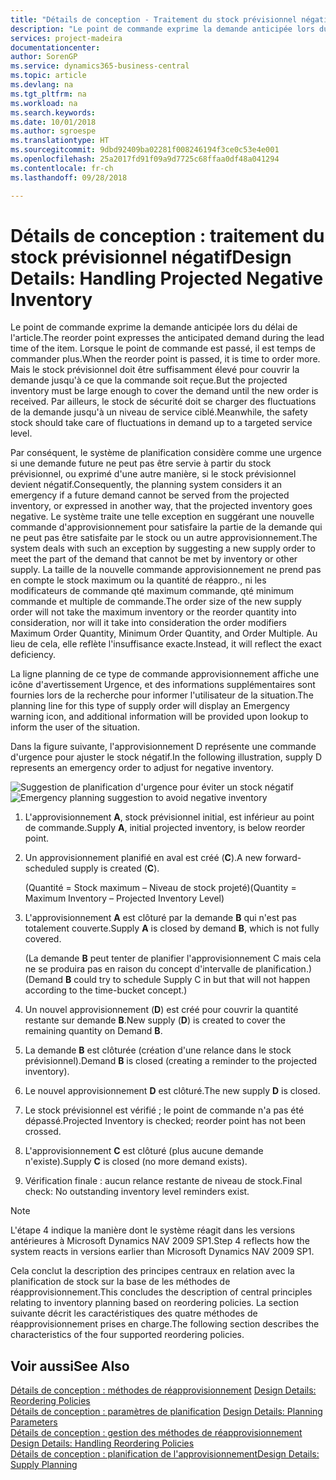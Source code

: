 ```yaml
---
title: "Détails de conception - Traitement du stock prévisionnel négatif | Microsoft Docs"
description: "Le point de commande exprime la demande anticipée lors du délai de l'article. Lorsque le point de commande est passé, il est temps de commander plus. Mais le stock prévisionnel doit être suffisamment élevé pour couvrir la demande jusqu'à ce que la commande soit reçue. Par ailleurs, le stock de sécurité doit se charger des fluctuations de la demande jusqu'à un niveau de service ciblé."
services: project-madeira
documentationcenter: 
author: SorenGP
ms.service: dynamics365-business-central
ms.topic: article
ms.devlang: na
ms.tgt_pltfrm: na
ms.workload: na
ms.search.keywords: 
ms.date: 10/01/2018
ms.author: sgroespe
ms.translationtype: HT
ms.sourcegitcommit: 9dbd92409ba02281f008246194f3ce0c53e4e001
ms.openlocfilehash: 25a2017fd91f09a9d7725c68ffaa0df48a041294
ms.contentlocale: fr-ch
ms.lasthandoff: 09/28/2018

---
```

# <a name="design-details-handling-projected-negative-inventory"></a><span data-ttu-id="50b29-106">Détails de conception : traitement du stock prévisionnel négatif</span><span class="sxs-lookup"><span data-stu-id="50b29-106">Design Details: Handling Projected Negative Inventory</span></span>
<span data-ttu-id="50b29-107">Le point de commande exprime la demande anticipée lors du délai de l'article.</span><span class="sxs-lookup"><span data-stu-id="50b29-107">The reorder point expresses the anticipated demand during the lead time of the item.</span></span> <span data-ttu-id="50b29-108">Lorsque le point de commande est passé, il est temps de commander plus.</span><span class="sxs-lookup"><span data-stu-id="50b29-108">When the reorder point is passed, it is time to order more.</span></span> <span data-ttu-id="50b29-109">Mais le stock prévisionnel doit être suffisamment élevé pour couvrir la demande jusqu'à ce que la commande soit reçue.</span><span class="sxs-lookup"><span data-stu-id="50b29-109">But the projected inventory must be large enough to cover the demand until the new order is received.</span></span> <span data-ttu-id="50b29-110">Par ailleurs, le stock de sécurité doit se charger des fluctuations de la demande jusqu'à un niveau de service ciblé.</span><span class="sxs-lookup"><span data-stu-id="50b29-110">Meanwhile, the safety stock should take care of fluctuations in demand up to a targeted service level.</span></span>  

 <span data-ttu-id="50b29-111">Par conséquent, le système de planification considère comme une urgence si une demande future ne peut pas être servie à partir du stock prévisionnel, ou exprimé d'une autre manière, si le stock prévisionnel devient négatif.</span><span class="sxs-lookup"><span data-stu-id="50b29-111">Consequently, the planning system considers it an emergency if a future demand cannot be served from the projected inventory, or expressed in another way, that the projected inventory goes negative.</span></span> <span data-ttu-id="50b29-112">Le système traite une telle exception en suggérant une nouvelle commande d'approvisionnement pour satisfaire la partie de la demande qui ne peut pas être satisfaite par le stock ou un autre approvisionnement.</span><span class="sxs-lookup"><span data-stu-id="50b29-112">The system deals with such an exception by suggesting a new supply order to meet the part of the demand that cannot be met by inventory or other supply.</span></span> <span data-ttu-id="50b29-113">La taille de la nouvelle commande approvisionnement ne prend pas en compte le stock maximum ou la quantité de réappro., ni les modificateurs de commande qté maximum commande, qté minimum commande et multiple de commande.</span><span class="sxs-lookup"><span data-stu-id="50b29-113">The order size of the new supply order will not take the maximum inventory or the reorder quantity into consideration, nor will it take into consideration the order modifiers Maximum Order Quantity, Minimum Order Quantity, and Order Multiple.</span></span> <span data-ttu-id="50b29-114">Au lieu de cela, elle reflète l'insuffisance exacte.</span><span class="sxs-lookup"><span data-stu-id="50b29-114">Instead, it will reflect the exact deficiency.</span></span>  

 <span data-ttu-id="50b29-115">La ligne planning de ce type de commande approvisionnement affiche une icône d'avertissement Urgence, et des informations supplémentaires sont fournies lors de la recherche pour informer l'utilisateur de la situation.</span><span class="sxs-lookup"><span data-stu-id="50b29-115">The planning line for this type of supply order will display an Emergency warning icon, and additional information will be provided upon lookup to inform the user of the situation.</span></span>  

 <span data-ttu-id="50b29-116">Dans la figure suivante, l'approvisionnement D représente une commande d'urgence pour ajuster le stock négatif.</span><span class="sxs-lookup"><span data-stu-id="50b29-116">In the following illustration, supply D represents an emergency order to adjust for negative inventory.</span></span>  

 <span data-ttu-id="50b29-117">![Suggestion de planification d'urgence pour éviter un stock négatif](media/nav_app_supply_planning_2_negative_inventory.png "Suggestion de planification d'urgence pour éviter un stock négatif")</span><span class="sxs-lookup"><span data-stu-id="50b29-117">![Emergency planning suggestion to avoid negative inventory](media/nav_app_supply_planning_2_negative_inventory.png "Emergency planning suggestion to avoid negative inventory")</span></span>  

1.  <span data-ttu-id="50b29-118">L'approvisionnement **A**, stock prévisionnel initial, est inférieur au point de commande.</span><span class="sxs-lookup"><span data-stu-id="50b29-118">Supply **A**, initial projected inventory, is below reorder point.</span></span>  
2.  <span data-ttu-id="50b29-119">Un approvisionnement planifié en aval est créé (**C**).</span><span class="sxs-lookup"><span data-stu-id="50b29-119">A new forward-scheduled supply is created (**C**).</span></span>  

     <span data-ttu-id="50b29-120">(Quantité = Stock maximum – Niveau de stock projeté)</span><span class="sxs-lookup"><span data-stu-id="50b29-120">(Quantity = Maximum Inventory – Projected Inventory Level)</span></span>  
3.  <span data-ttu-id="50b29-121">L'approvisionnement **A** est clôturé par la demande **B** qui n'est pas totalement couverte.</span><span class="sxs-lookup"><span data-stu-id="50b29-121">Supply **A** is closed by demand **B**, which is not fully covered.</span></span>  

     <span data-ttu-id="50b29-122">(La demande **B** peut tenter de planifier l'approvisionnement C mais cela ne se produira pas en raison du concept d'intervalle de planification.)</span><span class="sxs-lookup"><span data-stu-id="50b29-122">(Demand **B** could try to schedule Supply C in but that will not happen according to the time-bucket concept.)</span></span>  
4.  <span data-ttu-id="50b29-123">Un nouvel approvisionnement (**D**) est créé pour couvrir la quantité restante sur demande **B**.</span><span class="sxs-lookup"><span data-stu-id="50b29-123">New supply (**D**) is created to cover the remaining quantity on Demand **B**.</span></span>  
5.  <span data-ttu-id="50b29-124">La demande **B** est clôturée (création d'une relance dans le stock prévisionnel).</span><span class="sxs-lookup"><span data-stu-id="50b29-124">Demand **B** is closed (creating a reminder to the projected inventory).</span></span>  
6.  <span data-ttu-id="50b29-125">Le nouvel approvisionnement **D** est clôturé.</span><span class="sxs-lookup"><span data-stu-id="50b29-125">The new supply **D** is closed.</span></span>  
7.  <span data-ttu-id="50b29-126">Le stock prévisionnel est vérifié ; le point de commande n'a pas été dépassé.</span><span class="sxs-lookup"><span data-stu-id="50b29-126">Projected Inventory is checked; reorder point has not been crossed.</span></span>  
8.  <span data-ttu-id="50b29-127">L'approvisionnement **C** est clôturé (plus aucune demande n'existe).</span><span class="sxs-lookup"><span data-stu-id="50b29-127">Supply **C** is closed (no more demand exists).</span></span>  
9. <span data-ttu-id="50b29-128">Vérification finale : aucun relance restante de niveau de stock.</span><span class="sxs-lookup"><span data-stu-id="50b29-128">Final check: No outstanding inventory level reminders exist.</span></span>  

> [!NOTE]  
>  <span data-ttu-id="50b29-129">L'étape 4 indique la manière dont le système réagit dans les versions antérieures à Microsoft Dynamics NAV 2009 SP1.</span><span class="sxs-lookup"><span data-stu-id="50b29-129">Step 4 reflects how the system reacts in versions earlier than Microsoft Dynamics NAV 2009 SP1.</span></span>  

 <span data-ttu-id="50b29-130">Cela conclut la description des principes centraux en relation avec la planification de stock sur la base de les méthodes de réapprovisionnement.</span><span class="sxs-lookup"><span data-stu-id="50b29-130">This concludes the description of central principles relating to inventory planning based on reordering policies.</span></span> <span data-ttu-id="50b29-131">La section suivante décrit les caractéristiques des quatre méthodes de réapprovisionnement prises en charge.</span><span class="sxs-lookup"><span data-stu-id="50b29-131">The following section describes the characteristics of the four supported reordering policies.</span></span>  

## <a name="see-also"></a><span data-ttu-id="50b29-132">Voir aussi</span><span class="sxs-lookup"><span data-stu-id="50b29-132">See Also</span></span>  
 <span data-ttu-id="50b29-133">[Détails de conception : méthodes de réapprovisionnement](design-details-reordering-policies.md) </span><span class="sxs-lookup"><span data-stu-id="50b29-133">[Design Details: Reordering Policies](design-details-reordering-policies.md) </span></span>  
 <span data-ttu-id="50b29-134">[Détails de conception : paramètres de planification](design-details-planning-parameters.md) </span><span class="sxs-lookup"><span data-stu-id="50b29-134">[Design Details: Planning Parameters](design-details-planning-parameters.md) </span></span>  
 <span data-ttu-id="50b29-135">[Détails de conception : gestion des méthodes de réapprovisionnement](design-details-handling-reordering-policies.md) </span><span class="sxs-lookup"><span data-stu-id="50b29-135">[Design Details: Handling Reordering Policies](design-details-handling-reordering-policies.md) </span></span>  
 [<span data-ttu-id="50b29-136">Détails de conception : planification de l'approvisionnement</span><span class="sxs-lookup"><span data-stu-id="50b29-136">Design Details: Supply Planning</span></span>](design-details-supply-planning.md)


